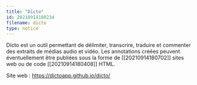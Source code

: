 ```yaml
---
title: "Dicto"
id: 20210914180234
filename: dicto
type: notice
---
```


Dicto est un outil permettant de délimiter, transcrire, traduire et commenter des extraits de médias audio et vidéo. Les annotations créées peuvent éventuellement être publiées sous la forme de [[20210914180702]] sites web ou de code [[20210914180408]] HTML.

Site web : <https://dictoapp.github.io/dicto/>

